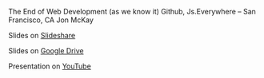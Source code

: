 The End of Web Development (as we know it)
Github, Js.Everywhere – San Francisco, CA
Jon McKay

Slides on [Slideshare](http://www.slideshare.net/TechnicalMachine/tessel-the-end-of-web-development-as-we-know-it)

Slides on [Google Drive](https://docs.google.com/presentation/d/11zO7V1hvUO05DPOjC30XQfUbk0pOFlXCsmQ_oBb0Jpg/edit?usp=sharing)

Presentation on [YouTube](https://www.youtube.com/watch?v=7pao1NR_xdQ&index=1&list=PL_6p2qk5XCAypMZxJIYOzMhxUZKcMkM23)
